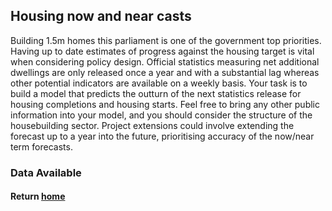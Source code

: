 ## Housing now and near casts
  
Building 1.5m homes this parliament is one of the government top priorities. Having up to date estimates of progress against the housing target is vital when considering policy design. 
Official statistics measuring net additional dwellings are only released once a year and with a substantial lag whereas other potential indicators are available on a weekly basis. 
Your task is to build a model that predicts the outturn of the next statistics release for housing completions and housing starts. Feel free to bring any other public information 
into your model, and you should consider the structure of the housebuilding sector. 
Project extensions could involve extending the forecast up to a year into the future, prioritising accuracy of the now/near term forecasts. 

### Data Available

#### Return [home](index.md)
